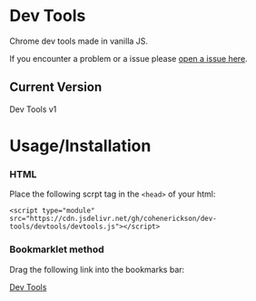 # Dev Tools

Chrome dev tools made in vanilla JS.

If you encounter a problem or a issue please [open a issue here](https://github.com/cohenerickson/dev-tools/issues).

## Current Version

Dev Tools v1

# Usage/Installation

### HTML

Place the following scrpt tag in the `<head>` of your html:

`<script type="module" src="https://cdn.jsdelivr.net/gh/cohenerickson/dev-tools/devtools/devtools.js"></script>`

### Bookmarklet method

Drag the following link into the bookmarks bar:

[Dev Tools](javascript:(()=>{this.script=document.createElement("script");this.script.type="module";this.script.src="https://raw.githack.com/cohenerickson/dev-tools/main/devtools/devtools.js";document.documentElement.appendChild(this.script)})())
